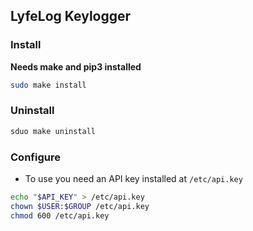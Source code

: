 ## LyfeLog Keylogger

### Install

**Needs make and pip3 installed**

```bash
sudo make install
```

### Uninstall

```bash
sduo make uninstall
```


### Configure 

* To use you need an API key installed at `/etc/api.key`

```bash
echo "$API_KEY" > /etc/api.key
chown $USER:$GROUP /etc/api.key
chmod 600 /etc/api.key
```
